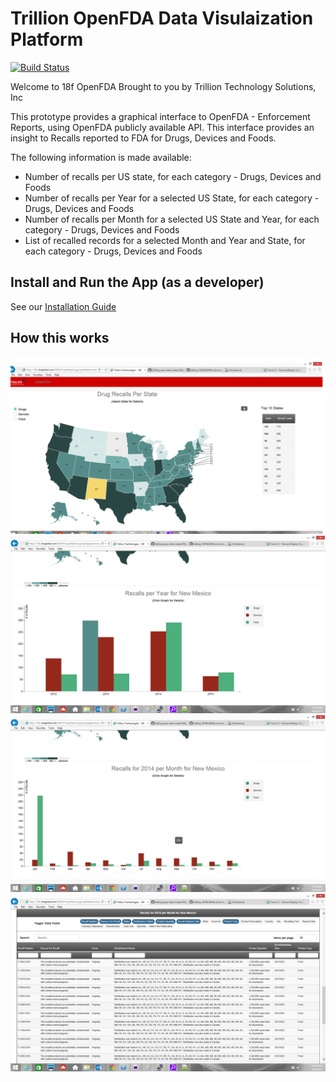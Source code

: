 # Trillion OpenFDA Data Visulaization Platform 
[![Build Status](http://18fci.ttsiglobal.com:8080/view/All/builds)](http://18fci.ttsiglobal.com:3000)

Welcome to 18f OpenFDA 
Brought to you by Trillion Technology Solutions, Inc 

This prototype provides a graphical interface to OpenFDA - Enforcement Reports, using OpenFDA publicly available API. This interface provides an insight to Recalls reported to FDA for Drugs, Devices and Foods.

The following information is made available: 
* Number of recalls per US state, for each category - Drugs, Devices and Foods
* Number of recalls per Year for a selected US State, for each category - Drugs, Devices and Foods
* Number of recalls per Month for a selected US State and Year, for each category - Drugs, Devices and Foods
* List of recalled records for a selected Month and Year and State, for each category - Drugs, Devices and Foods
 


## Install and Run the App (as a developer)

See our [Installation Guide](INSTALL.md)

## How this works
![Number of recalls per US state, for each category - Drugs, Devices and Foods](/doc/page1.png)
![Number of recalls per Year for a selected US State, for each category - Drugs, Devices and Foods](/doc/page2.png)
![Number of recalls per Month for a selected US State and Year, for each category - Drugs, Devices and Foods](/doc/page3.png)
![List of recalled records for a selected Month and Year and State, for each category  Foods](/doc/page4.png)






